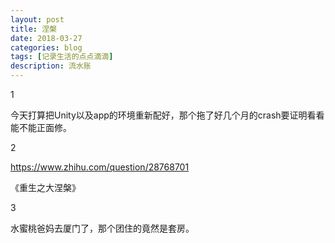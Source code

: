 ```yaml
---
layout: post
title: 涅槃
date: 2018-03-27
categories: blog
tags: [记录生活的点点滴滴]
description: 流水账
---
```


1

今天打算把Unity以及app的环境重新配好，那个拖了好几个月的crash要证明看看能不能正面修。

2

https://www.zhihu.com/question/28768701

《重生之大涅槃》

3

水蜜桃爸妈去厦门了，那个团住的竟然是套房。








